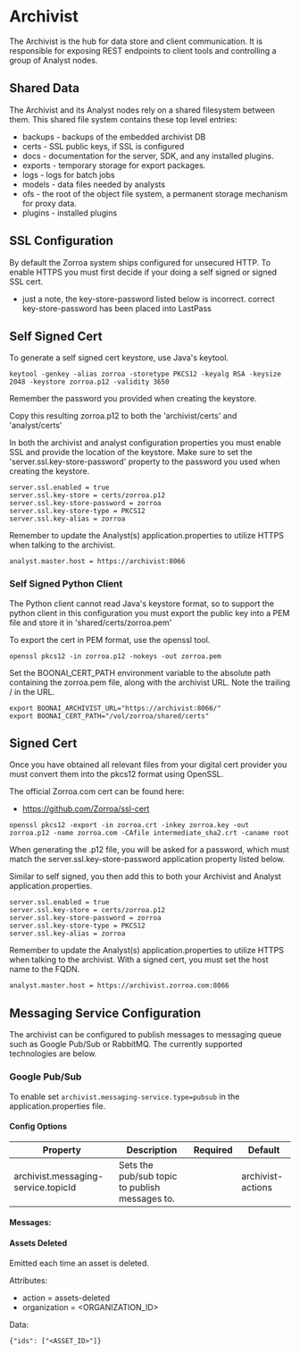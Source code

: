 # Archivist

The Archivist is the hub for data store and client communication.  It is responsible
for exposing REST endpoints to client tools and controlling a group of Analyst nodes.

## Shared Data

The Archivist and its Analyst nodes rely on a shared filesystem between them.  This
shared file system contains these top level entries:

   * backups - backups of the embedded archivist DB
   * certs - SSL public keys, if SSL is configured
   * docs - documentation for the server, SDK, and any installed plugins.
   * exports - temporary storage for export packages.
   * logs - logs for batch jobs
   * models - data files needed by analysts
   * ofs - the root of the object file system, a permanent storage mechanism for proxy data.
   * plugins - installed plugins

## SSL Configuration

By default the Zorroa system ships configured for unsecured HTTP.  To enable HTTPS you
must first decide if your doing a self signed or signed SSL cert.

  * just a note, the key-store-password listed below is incorrect.  correct key-store-password
    has been placed into LastPass



## Self Signed Cert

To generate a self signed cert keystore, use Java's keytool.

```
keytool -genkey -alias zorroa -storetype PKCS12 -keyalg RSA -keysize 2048 -keystore zorroa.p12 -validity 3650
```

Remember the password you provided when creating the keystore.

Copy this resulting zorroa.p12 to both the 'archivist/certs' and 'analyst/certs'

In both the archivist and analyst configuration properties you must enable SSL and provide the location of the keystore.
Make sure to set the 'server.ssl.key-store-password' property to the password you used when creating the keystore.

```
server.ssl.enabled = true
server.ssl.key-store = certs/zorroa.p12
server.ssl.key-store-password = zorroa
server.ssl.key-store-type = PKCS12
server.ssl.key-alias = zorroa
```

Remember to update the Analyst(s) application.properties to utilize HTTPS when talking to the archivist.

```
analyst.master.host = https://archivist:8066
```

### Self Signed Python Client

The Python client cannot read Java's keystore format, so to support the python client in this configuration
you must export the public key into a PEM file and store it in 'shared/certs/zorroa.pem'

To export the cert in PEM format, use the openssl tool.

```
openssl pkcs12 -in zorroa.p12 -nokeys -out zorroa.pem
```

Set the BOONAI_CERT_PATH environment variable to the absolute path containing the zorroa.pem file,
along with the archivist URL.  Note the trailing / in the URL.

```
export BOONAI_ARCHIVIST_URL="https://archivist:8066/"
export BOONAI_CERT_PATH="/vol/zorroa/shared/certs"
```

## Signed Cert

Once you have obtained all relevant files from your digital cert provider you must convert them into
the pkcs12 format using OpenSSL.

The official Zorroa.com cert can be found here:

   * https://github.com/Zorroa/ssl-cert

```
openssl pkcs12 -export -in zorroa.crt -inkey zorroa.key -out zorroa.p12 -name zorroa.com -CAfile intermediate_sha2.crt -caname root
```

When generating the .p12 file, you will be asked for a password, which must match the 
server.ssl.key-store-password application property listed below.

Similar to self signed, you then add this to both your Archivist and Analyst application.properties.

```
server.ssl.enabled = true
server.ssl.key-store = certs/zorroa.p12
server.ssl.key-store-password = zorroa
server.ssl.key-store-type = PKCS12
server.ssl.key-alias = zorroa
```

Remember to update the Analyst(s) application.properties to utilize HTTPS when talking to the archivist.  With a signed cert, you must set the host name to the FQDN.

```
analyst.master.host = https://archivist.zorroa.com:8066
```

## Messaging Service Configuration
The archivist can be configured to publish messages to messaging queue such as Google Pub/Sub or RabbitMQ. The currently
supported technologies are below.

### Google Pub/Sub
To enable set `archivist.messaging-service.type=pubsub` in the application.properties file.

#### Config Options
| Property | Description | Required | Default |
| -------- | ----------- | -------- | ------- | 
| archivist.messaging-service.topicId | Sets the pub/sub topic to publish messages to. |  | archivist-actions |

#### Messages:

#### Assets Deleted
Emitted each time an asset is deleted.

Attributes:
- action = assets-deleted
- organization = <ORGANIZATION_ID>

Data:
```
{"ids": ["<ASSET_ID>"]}
```

